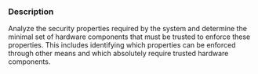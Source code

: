 ### Description

Analyze the security properties required by the system and determine the minimal set of hardware components that must be trusted to enforce these properties. This includes identifying which properties can be enforced through other means and which absolutely require trusted hardware components.
